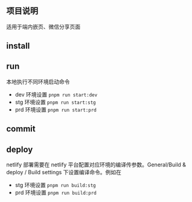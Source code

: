 #

## 项目说明

适用于端内嵌页、微信分享页面

## install

## run

本地执行不同环境启动命令

- dev 环境设置 `pnpm run start:dev`
- stg 环境设置 `pnpm run start:stg`
- prd 环境设置 `pnpm run start:prd`

## commit

## deploy

netlify 部署需要在 netlify 平台配置对应环境的编译传参数。General/Build & deploy / Build settings 下设置编译命令。例如在

- stg 环境设置 `pnpm run build:stg`
- prd 环境设置 `pnpm run build:prd`
